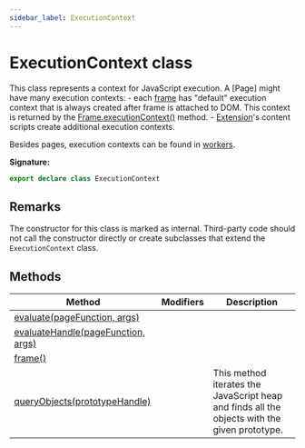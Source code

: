 ```yaml
---
sidebar_label: ExecutionContext
---
```

# ExecutionContext class

This class represents a context for JavaScript execution. A \[Page\] might have many execution contexts: - each [frame](https://developer.mozilla.org/en-US/docs/Web/HTML/Element/iframe) has "default" execution context that is always created after frame is attached to DOM. This context is returned by the [Frame.executionContext()](./puppeteer.frame.executioncontext.md) method. - [Extension](https://developer.chrome.com/extensions)'s content scripts create additional execution contexts.

Besides pages, execution contexts can be found in [workers](https://developer.mozilla.org/en-US/docs/Web/API/Web_Workers_API).

**Signature:**

```typescript
export declare class ExecutionContext 
```

## Remarks

The constructor for this class is marked as internal. Third-party code should not call the constructor directly or create subclasses that extend the `ExecutionContext` class.

## Methods

|  Method | Modifiers | Description |
|  --- | --- | --- |
|  [evaluate(pageFunction, args)](./puppeteer.executioncontext.evaluate.md) |  |  |
|  [evaluateHandle(pageFunction, args)](./puppeteer.executioncontext.evaluatehandle.md) |  |  |
|  [frame()](./puppeteer.executioncontext.frame.md) |  |  |
|  [queryObjects(prototypeHandle)](./puppeteer.executioncontext.queryobjects.md) |  | This method iterates the JavaScript heap and finds all the objects with the given prototype. |

